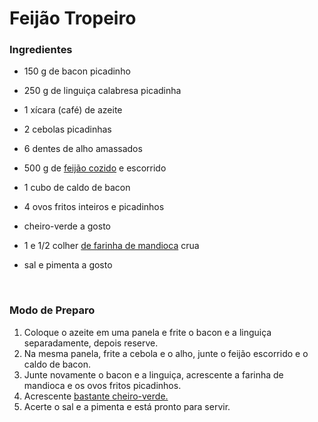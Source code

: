 # Feijão Tropeiro 

### Ingredientes

- 150 g de bacon picadinho

- 250 g de linguiça calabresa picadinha

- 1 xícara (café) de azeite

- 2 cebolas picadinhas

- 6 dentes de alho amassados

- 500 g de [feijão cozido](https://www.tudogostoso.com.br/receita/169692-feijao.html) e escorrido

- 1 cubo de caldo de bacon

- 4 ovos fritos inteiros e picadinhos

- cheiro-verde a gosto

- 1 e 1/2 colher [de farinha de mandioca](https://blog.tudogostoso.com.br/estilo-de-vida/farinha-de-mandioca-as-melhores-receitas-com-essa-delicia-brasileira/) crua

- sal e pimenta a gosto

  ​

### Modo de Preparo



1. Coloque o azeite em uma panela e frite o bacon e a linguiça separadamente, depois reserve.
2. Na mesma panela, frite a cebola e o alho, junte o feijão escorrido e o caldo de bacon.
3. Junte novamente o bacon e a linguiça, acrescente a farinha de mandioca e os ovos fritos picadinhos.
4. Acrescente [bastante cheiro-verde.](https://blog.tudogostoso.com.br/dicas-de-cozinha/como-lavar-e-conservar-o-cheiro-verde/)
5. Acerte o sal e a pimenta e está pronto para servir.